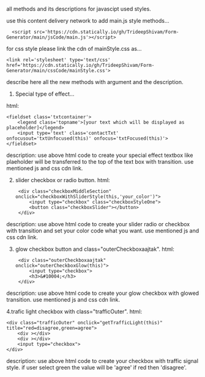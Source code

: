 all methods and its descriptions for javascipt used styles.

use this content delivery network to add main.js style methods...

	  <script src='https://cdn.statically.io/gh/TrideepShivam/Form-Generator/main/jsCode/main.js'></script>
    
for css style please link the cdn of mainStyle.css as...

	<link rel='stylesheet' type='text/css' href='https://cdn.statically.io/gh/TrideepShivam/Form-Generator/main/cssCode/mainStyle.css'>
  
describe here all the new methods with argument and the description.

1. Special type of effect...

html:

    <fieldset class='txtcontainer'>
 	    <legend class='topname'>[your text which will be displayed as placeholder]</legend>
 	    <input type='text' class='contactTxt' onfocusout='txtUnfocused(this)' onfocus='txtFocused(this)'>
    </fieldset>
    
description: use above html code to create your special effect textbox like plaeholder will be transferred to the top of the text box with transition. use mentioned js and css cdn link.

2. slider checkbox or radio button.
html:

		<div class="checkboxMiddleSection" onclick="checkboxWithSliderStyle(this,'your_color')">
			<input type="checkbox" class="checkboxStyleOne">
			<button class="checkboxSlider"></button>
		</div>
    
description: use above html code to create your slider radio or checkbox with transition and set your color code what you want. use mentioned js and css cdn link.

3. glow checkbox button and class="outerCheckboxaajtak".
html:

		<div class="outerCheckboxaajtak" onclick="outerCheckboxGlow(this)">
			<input type="checkbox">
			<h3>&#10004;</h3>
		</div>
    
description: use above html code to create your glow checkbox with glowed transition. use mentioned js and css cdn link.

4.trafic light checkbox with class="trafficOuter".
html:
	
	<div class="trafficOuter" onclick="getTrafficLight(this)" title="red=disagree,green=agree">
		<div ></div>
		<div ></div>
		<input type="checkbox">
	</div>

description: use above html code to create your checkbox with traffic signal style. if user select green the value will be 'agree' if red then 'disagree'.



